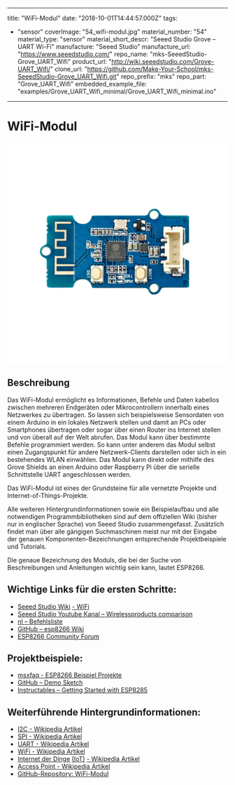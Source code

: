 
---
title: "WiFi-Modul"
date: "2018-10-01T14:44:57.000Z"
tags: 
  - "sensor"
coverImage: "54_wifi-modul.jpg"
material_number: "54"
material_type: "sensor"
material_short_descr: "Seeed Studio Grove – UART Wi-Fi"
manufacture: "Seeed Studio"
manufacture_url: "https://www.seeedstudio.com/"
repo_name: "mks-SeeedStudio-Grove_UART_Wifi"
product_url: "http://wiki.seeedstudio.com/Grove-UART_Wifi/"
clone_url: "https://github.com/Make-Your-School/mks-SeeedStudio-Grove_UART_Wifi.git"
repo_prefix: "mks"
repo_part: "Grove_UART_Wifi"
embedded_example_file: "examples/Grove_UART_Wifi_minimal/Grove_UART_Wifi_minimal.ino"
---


# WiFi-Modul

![WiFi-Modul](54_wifi-modul.jpg)

## Beschreibung
Das WiFi-Modul ermöglicht es Informationen, Befehle und Daten kabellos zwischen mehreren Endgeräten oder Mikrocontrollern innerhalb eines Netzwerkes zu übertragen. So lassen sich beispielsweise Sensordaten von einem Arduino in ein lokales Netzwerk stellen und damit an PCs oder Smartphones übertragen oder sogar über einen Router ins Internet stellen und von überall auf der Welt abrufen. Das Modul kann über bestimmte Befehle programmiert werden. So kann unter anderem das Modul selbst einen Zugangspunkt für andere Netzwerk-Clients darstellen oder sich in ein bestehendes WLAN einwählen. Das Modul kann direkt oder mithilfe des Grove Shields an einen Arduino oder Raspberry Pi über die serielle Schnittstelle UART angeschlossen werden.

Das WiFi-Modul ist eines der Grundsteine für alle vernetzte Projekte und Internet-of-Things-Projekte.

Alle weiteren Hintergrundinformationen sowie ein Beispielaufbau und alle notwendigen Programmbibliotheken sind auf dem offiziellen Wiki (bisher nur in englischer Sprache) von Seeed Studio zusammengefasst. Zusätzlich findet man über alle gängigen Suchmaschinen meist nur mit der Eingabe der genauen Komponenten-Bezeichnungen entsprechende Projektbeispiele und Tutorials.

Die genaue Bezeichnung des Moduls, die bei der Suche von Beschreibungen und Anleitungen wichtig sein kann, lautet ESP8266.

<!-- infolist -->
## Wichtige Links für die ersten Schritte:

- [Seeed Studio Wiki](http://wiki.seeedstudio.com/Grove-UART_Wifi/) [- WiFi](http://wiki.seeedstudio.com/Grove-UART_Wifi/)
- [Seeed Studio Youtube Kanal – Wirelessproducts comparison](https://www.youtube.com/watch?v=5hg0lllDTLk)
- [nl – Befehlsliste](https://nurdspace.nl/ESP8266)
- [GitHub – esp8266 Wiki](https://github.com/esp8266/esp8266-wiki/wiki)
- [ESP8266 Community Forum](https://www.esp8266.com/viewforum.php?f=25)

## Projektbeispiele:

- [msxfaq - ESP8266 Beispiel Projekte](https://www.msxfaq.de/sonst/bastelbude/esp8266/esp8266-projekte.htm)
- [GitHub – Demo Sketch](https://github.com/allthingstalk/arduino-UART-client/blob/master/libraries/ATT_IOT_UART/examples/genuino101/led/led.ino)
- [Instructables – Getting Started with ESP8285](https://www.instructables.com/id/How-to-Get-Started-With-ESP8285-Module-/)

## Weiterführende Hintergrundinformationen:

- [I2C - Wikipedia Artikel](https://de.wikipedia.org/wiki/I%C2%B2C)
- [SPI - Wikipedia Artikel](https://de.wikipedia.org/wiki/Serial_Peripheral_Interface)
- [UART - Wikipedia Artikel](https://de.wikipedia.org/wiki/Universal_Asynchronous_Receiver_Transmitter)
- [WiFi - Wikipedia Artikel](https://de.wikipedia.org/wiki/Wi-Fi)
- [Internet der Dinge](https://de.wikipedia.org/wiki/Internet_der_Dinge) [(IoT)](https://de.wikipedia.org/wiki/Internet_der_Dinge) [- Wikipedia Artikel](https://de.wikipedia.org/wiki/Internet_der_Dinge)
- [Access Point - Wikipedia Artikel](https://de.wikipedia.org/wiki/Wireless_Access_Point)
- [GitHub-Repository: WiFi-Modul](https://github.com/MakeYourSchool/54-Wifi-Modul)

